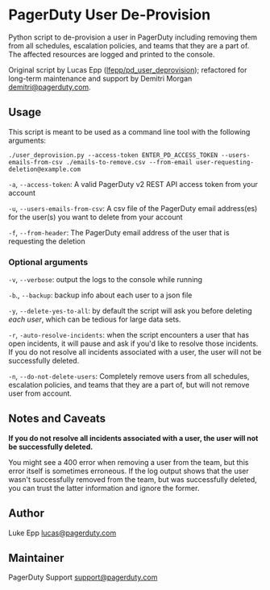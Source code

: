 # PagerDuty User De-Provision

Python script to de-provision a user in PagerDuty including removing them from all schedules, escalation policies, and teams that they are a part of. The affected resources are logged and printed to the console.

Original script by Lucas Epp ([lfepp/pd_user_deprovision](https://github.com/lfepp/pd_user_deprovision)); refactored for long-term maintenance and support by Demitri Morgan <demitri@pagerduty.com>.

## Usage

This script is meant to be used as a command line tool with the following arguments:

`./user_deprovision.py --access-token ENTER_PD_ACCESS_TOKEN --users-emails-from-csv ./emails-to-remove.csv --from-email user-requesting-deletion@example.com`

`-a`, `--access-token`: A valid PagerDuty v2 REST API access token from your account

`-u`, `--users-emails-from-csv`: A csv file of the PagerDuty email address(es) for the user(s) you want to delete from your account

`-f`, `--from-header`: The PagerDuty email address of the user that is requesting the deletion

### Optional arguments

`-v`, `--verbose`: output the logs to the console while running

`-b`., `--backup`: backup info about each user to a json file

`-y`, `--delete-yes-to-all`: by default the script will ask you before deleting _each user_, which can be tedious for 
large data sets.

`-r`, `-auto-resolve-incidents`: when the script encounters a user that has open incidents, it will pause and 
ask if you'd like to resolve those incidents. If you do not resolve all incidents associated with a user, the user will
not be successfully deleted. 

`-n`, `--do-not-delete-users`: Completely remove users from all schedules, escalation policies, and teams that they are a part of, but will not remove user from account.

## Notes and Caveats

**If you do not resolve all incidents associated with a user, the user will not be successfully deleted.**

You might see a 400 error when removing a user from the team, but this error itself is sometimes erroneous. If the log output shows that the user wasn't successfully removed from the team, but was successfully deleted, you can trust the latter information and ignore the former. 

## Author

Luke Epp <lucas@pagerduty.com>

## Maintainer

PagerDuty Support <support@pagerduty.com>
